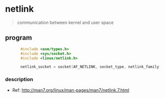 # netlink
> communication between kernel and user space

## program
```c
       #include <asm/types.h>
       #include <sys/socket.h>
       #include <linux/netlink.h>

       netlink_socket = socket(AF_NETLINK, socket_type, netlink_family);
```

### description


- Ref: http://man7.org/linux/man-pages/man7/netlink.7.html

